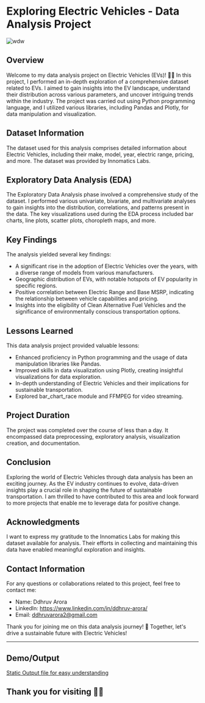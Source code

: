 # Exploring Electric Vehicles - Data Analysis Project

![wdw](https://github.com/Ddhruv-IOT/EV-Hackathon/assets/54676859/8b58165f-2e64-434c-bd23-d457b821baa2)

## Overview

Welcome to my data analysis project on Electric Vehicles (EVs)! 🚗💨 In this project, I performed an in-depth exploration of a comprehensive dataset related to EVs. I aimed to gain insights into the EV landscape, understand their distribution across various parameters, and uncover intriguing trends within the industry. The project was carried out using Python programming language, and I utilized various libraries, including Pandas and Plotly, for data manipulation and visualization.


## Dataset Information

The dataset used for this analysis comprises detailed information about Electric Vehicles, including their make, model, year, electric range, pricing, and more. The dataset was provided by Innomatics Labs.

## Exploratory Data Analysis (EDA)

The Exploratory Data Analysis phase involved a comprehensive study of the dataset. I performed various univariate, bivariate, and multivariate analyses to gain insights into the distribution, correlations, and patterns present in the data. The key visualizations used during the EDA process included bar charts, line plots, scatter plots, choropleth maps, and more.

## Key Findings

The analysis yielded several key findings:

- A significant rise in the adoption of Electric Vehicles over the years, with a diverse range of models from various manufacturers.
- Geographic distribution of EVs, with notable hotspots of EV popularity in specific regions.
- Positive correlation between Electric Range and Base MSRP, indicating the relationship between vehicle capabilities and pricing.
- Insights into the eligibility of Clean Alternative Fuel Vehicles and the significance of environmentally conscious transportation options.

## Lessons Learned

This data analysis project provided valuable lessons:

- Enhanced proficiency in Python programming and the usage of data manipulation libraries like Pandas.
- Improved skills in data visualization using Plotly, creating insightful visualizations for data exploration.
- In-depth understanding of Electric Vehicles and their implications for sustainable transportation.
- Explored bar_chart_race module and FFMPEG for video streaming. 

## Project Duration

The project was completed over the course of  less than a day. It encompassed data preprocessing, exploratory analysis, visualization creation, and documentation.

## Conclusion

Exploring the world of Electric Vehicles through data analysis has been an exciting journey. As the EV industry continues to evolve, data-driven insights play a crucial role in shaping the future of sustainable transportation. I am thrilled to have contributed to this area and look forward to more projects that enable me to leverage data for positive change.

## Acknowledgments

I want to express my gratitude to the Innomatics Labs for making this dataset available for analysis. Their efforts in collecting and maintaining this data have enabled meaningful exploration and insights.

## Contact Information

For any questions or collaborations related to this project, feel free to contact me:

- Name: Ddhruv Arora
- LinkedIn: https://www.linkedin.com/in/ddhruv-arora/
- Email: ddhruvarora2@gmail.com

Thank you for joining me on this data analysis journey! 🌟 Together, let's drive a sustainable future with Electric Vehicles!

---
## Demo/Output
[Static Output file for easy understanding](https://ddhruv-iot.github.io/EV-Hackathon/)

## Thank you for visiting 🙏🙏
